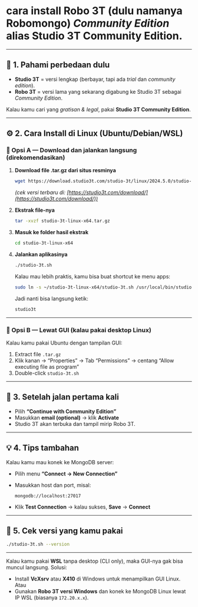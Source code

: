 # **cara install Robo 3T (dulu namanya Robomongo)** *Community Edition* alias **Studio 3T Community Edition**.

---

## 🧩 1. Pahami perbedaan dulu

* **Studio 3T** = versi lengkap (berbayar, tapi ada *trial* dan *community edition*).
* **Robo 3T** = versi lama yang sekarang digabung ke Studio 3T sebagai *Community Edition*.

Kalau kamu cari yang *gratisan & legal*, pakai **Studio 3T Community Edition**.

---

## ⚙️ 2. Cara Install di Linux (Ubuntu/Debian/WSL)

### 🔹 Opsi A — Download dan jalankan langsung (direkomendasikan)

1. **Download file .tar.gz dari situs resminya**

   ```bash
   wget https://download.studio3t.com/studio-3t/linux/2024.5.0/studio-3t-linux-x64.tar.gz
   ```

   *(cek versi terbaru di: [https://studio3t.com/download/](https://studio3t.com/download/))*

2. **Ekstrak file-nya**

   ```bash
   tar -xvzf studio-3t-linux-x64.tar.gz
   ```

3. **Masuk ke folder hasil ekstrak**

   ```bash
   cd studio-3t-linux-x64
   ```

4. **Jalankan aplikasinya**

   ```bash
   ./studio-3t.sh
   ```

   Kalau mau lebih praktis, kamu bisa buat shortcut ke menu apps:

   ```bash
   sudo ln -s ~/studio-3t-linux-x64/studio-3t.sh /usr/local/bin/studio3t
   ```

   Jadi nanti bisa langsung ketik:

   ```bash
   studio3t
   ```

---

### 🔹 Opsi B — Lewat GUI (kalau pakai desktop Linux)

Kalau kamu pakai Ubuntu dengan tampilan GUI:

1. Extract file `.tar.gz`
2. Klik kanan → “Properties” → Tab “Permissions” → centang “Allow executing file as program”
3. Double-click `studio-3t.sh`

---

## 🧰 3. Setelah jalan pertama kali

* Pilih **“Continue with Community Edition”**
* Masukkan **email (optional)** → klik **Activate**
* Studio 3T akan terbuka dan tampil mirip Robo 3T.

---

## 💡 4. Tips tambahan

Kalau kamu mau konek ke MongoDB server:

* Pilih menu **“Connect → New Connection”**
* Masukkan host dan port, misal:

  ```
  mongodb://localhost:27017
  ```
* Klik **Test Connection** → kalau sukses, **Save** → **Connect**

---

## 🔎 5. Cek versi yang kamu pakai

```bash
./studio-3t.sh --version
```

---

Kalau kamu pakai **WSL** tanpa desktop (CLI only), maka GUI-nya gak bisa muncul langsung.
Solusi:

* Install **VcXsrv** atau **X410** di Windows untuk menampilkan GUI Linux.
  Atau
* Gunakan **Robo 3T versi Windows** dan konek ke MongoDB Linux lewat IP WSL (biasanya `172.20.x.x`).
